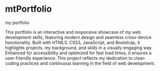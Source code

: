 # mtPortfolio
my portfolio

This portfolio is an interactive and responsive showcase of my web development skills, featuring modern design and seamless cross-device functionality. Built with HTML5, CSS3, JavaScript, and Bootstrap, it highlights projects, my background, and skills in a visually engaging way. Enhanced for accessibility and optimized for fast load times, it ensures a user-friendly experience. This project reflects my dedication to clean coding practices and continuous learning in the field of web development.
